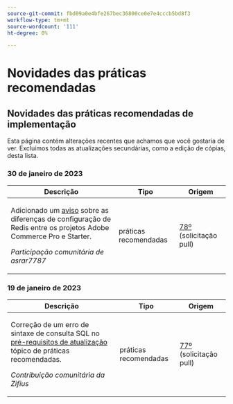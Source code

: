 ```yaml
---
source-git-commit: fbd09a0e4bfe267bec36800ce0e7e4cccb5bd8f3
workflow-type: tm+mt
source-wordcount: '111'
ht-degree: 0%

---
```

# Novidades das práticas recomendadas

## Novidades das práticas recomendadas de implementação

Esta página contém alterações recentes que achamos que você gostaria de ver. Excluímos todas as atualizações secundárias, como a edição de cópias, desta lista.

### 30 de janeiro de 2023

<table style="table-layout:auto;">
  <thead>
    <tr>
      <th>Descrição</th>
      <th>Tipo</th>
      <th>Origem</th>
    </tr>
  </thead>
  <tbody>
    <tr>
      <td><p>Adicionado um <a href="https://experienceleague.adobe.com/docs/commerce-operations/implementation-playbook/best-practices/planning/redis-service-configuration.html">aviso</a> sobre as diferenças de configuração de Redis entre os projetos Adobe Commerce Pro e Starter.</p>
<p><i>Participação comunitária de asrar7787</i></p></td>
      <td>práticas recomendadas</td>
      <td><a href="https://github.com/AdobeDocs/commerce-operations.en/pull/78">78º</a> (solicitação pull)</td>
    </tr>
  </tbody>
</table>

### 19 de janeiro de 2023

<table style="table-layout:auto;">
  <thead>
    <tr>
      <th>Descrição</th>
      <th>Tipo</th>
      <th>Origem</th>
    </tr>
  </thead>
  <tbody>
    <tr>
      <td><p>Correção de um erro de sintaxe de consulta SQL no <a href="https://experienceleague.adobe.com/docs/commerce-operations/implementation-playbook/best-practices/maintenance/commerce-235-upgrade-prerequisites-mariadb.html">pré-requisitos de atualização</a> tópico de práticas recomendadas.</p>
<p><i>Contribuição comunitária da Zifius</i></p></td>
      <td>práticas recomendadas</td>
      <td><a href="https://github.com/AdobeDocs/commerce-operations.en/pull/77">77º</a> (solicitação pull)</td>
    </tr>
  </tbody>
</table><!-- date_group --><!-- month_group --><!-- year_group -->
